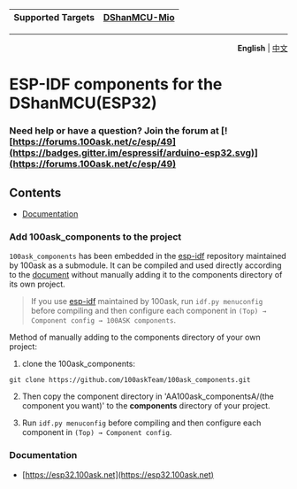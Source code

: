 | Supported Targets | [DShanMCU-Mio](https://forums.100ask.net/c/esp/esp32s3/50) |
| ----------------- | ------------ |

---
<p align="right">
  <b>English</b> | <a href="./README_zh.md">中文</a></a>
</p>

# ESP-IDF components for the DShanMCU(ESP32)

### Need help or have a question? Join the forum at [![https://forums.100ask.net/c/esp/49](https://badges.gitter.im/espressif/arduino-esp32.svg)](https://forums.100ask.net/c/esp/49)

## Contents

  - [Documentation](#documentation)

### Add 100ask_components to the project

`100ask_components` has been embedded in the [esp-idf](https://github.com/100askTeam/esp-idf) repository maintained by 100ask as a submodule. It can be compiled and used directly according to the [document](https://esp32.100ask.net/#/DShanMCU-Mio/ESP-IDF/chapter2) without manually adding it to the components directory of its own project.

> If you use [esp-idf](https://github.com/100askTeam/esp-idf) maintained by 100ask, run `idf.py menuconfig` before compiling and then configure each component in `(Top) → Component config → 100ASK components`.

Method of manually adding to the components directory of your own project:

1. clone the 100ask_components:

```shell
git clone https://github.com/100askTeam/100ask_components.git
```

2. Then copy the component directory in 'AA100ask_componentsA/(the component you want)' to the **components** directory of your project.

3. Run `idf.py menuconfig` before compiling and then configure each component in `(Top) → Component config`.

### Documentation

  - [https://esp32.100ask.net](https://esp32.100ask.net)
